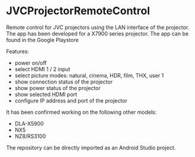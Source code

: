 # JVCProjectorRemoteControl

Remote control for JVC projectors using the LAN interface of the projector.
The app has been developed for a X7900 series projector.
The app can be found in the Google Playstore

Features:
- power on/off
- select HDMI 1 / 2 input
- select picture modes: natural, cinema, HDR, film, THX, user 1
- show connection status of the projector
- show power status of the projector
- show selected HDMI port
- configure IP address and port of the projector

It has been confirmed working on the following other models:
-    DLA-X5900
-    NX5
-    NZ8/RS3100

The repository can be directly imported as an Android Studio project.
